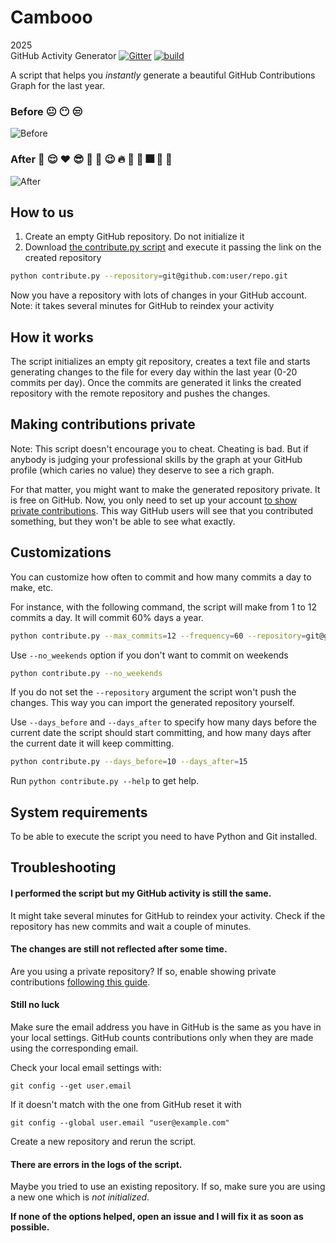 # Cambooo
2025  
GitHub Activity Generator [![Gitter](https://badges.gitter.im/github-activity-generator/community.svg)](https://gitter.im/github-activity-generator/community?utm_source=badge&utm_medium=badge&utm_campaign=pr-badge) [![build](https://github.com/Shpota/github-activity-generator/workflows/build/badge.svg)](https://github.com/Shpota/github-activity-generator/actions?query=workflow%3Abuild)

A script that helps you *instantly* generate a beautiful GitHub Contributions Graph
for the last year.    
### Before :neutral_face: :no_mouth: :unamused:  
![Before](before.png)
### After :muscle: :relieved: :heart: :sunglasses: :metal: :horse: :wink: :fire: :dancer: :santa: :fireworks: :cherries: :tada:
![After](after.png) 

## How to us 
1. Create an empty GitHub repository. Do not initialize it
2. Download [the contribute.py script](https://github.com/Shpota/github-activity-generator/archive/master.zip) 
and execute it passing the link on the created repository
```sh
python contribute.py --repository=git@github.com:user/repo.git
```
Now you have a repository with lots of changes in your GitHub account.
Note: it takes several minutes for GitHub to reindex your activity

## How it works
The script initializes an empty git repository, creates a text file and starts 
generating changes to the file for every day within the last year (0-20 commits 
per day). Once the commits are generated it links the created repository with
the remote repository and pushes the changes.

## Making contributions private
Note: This script doesn't encourage you to cheat. Cheating is bad. But if anybody
is judging your professional skills by the graph at your GitHub profile (which
caries no value) they deserve to see a rich graph.

For that matter, you might want to make the generated repository private. It is free
on GitHub. Now, you only need to set up your account 
[to show private contributions](https://help.github.com/en/articles/publicizing-or-hiding-your-private-contributions-on-your-profile).
This way GitHub users will see that you contributed something, but they won't be
able to see what exactly.

## Customizations
You can customize how often to commit and how many commits a day to make, etc.

For instance, with the following command, the script will make from 1 to 12 
commits a day. It will commit 60% days a year.
```sh 
python contribute.py --max_commits=12 --frequency=60 --repository=git@github.com:user/repo.git
```
Use `--no_weekends` option if you don't want to commit on weekends
```sh
python contribute.py --no_weekends
```
If you do not set the `--repository` argument the script won't push the changes. 
This way you can import the generated repository yourself.

Use `--days_before` and `--days_after` to specify how many days before the current
date the script should start committing, and how many days after the current date it
will keep committing.

```sh
python contribute.py --days_before=10 --days_after=15
```

Run `python contribute.py --help` to get help.

## System requirements
To be able to execute the script you need to have Python and Git installed.

## Troubleshooting
#### I performed the script but my GitHub activity is still the same.
It might take several minutes for GitHub to reindex your activity. Check
if the repository has new commits and wait a couple of minutes.
#### The changes are still not reflected after some time.
Are you using a private repository? If so, enable showing private contributions
[following this guide](https://help.github.com/en/articles/publicizing-or-hiding-your-private-contributions-on-your-profile).

#### Still no luck
Make sure the email address you have in GitHub is the same as you have in
your local settings. GitHub counts contributions only when they are made 
using the corresponding email.

Check your local email settings with:
```
git config --get user.email
```
If it doesn't match with the one from GitHub reset it with
```
git config --global user.email "user@example.com"
```
Create a new repository and rerun the script.

#### There are errors in the logs of the script.
Maybe you tried to use an existing repository. If so, make sure you are using
a new one which is *not initialized*.

**If none of the options helped, open an issue and I will fix it as soon as possible.**
